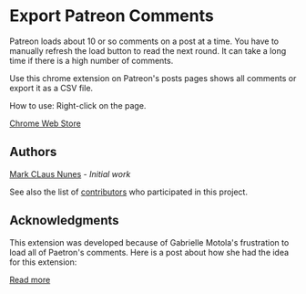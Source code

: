 # Export Patreon Comments


Patreon loads about 10 or so comments on a post at a time. You have to manually refresh the load button to read the next round. It can take a long time if there is a high number of comments. 

Use this chrome extension on Patreon's posts pages shows all comments or export it as a CSV file.

How to use: Right-click on the page.

[Chrome Web Store](https://chrome.google.com/webstore/detail/export-patreon-comments/cbpcohjaihendbaaegnfobblodjodecg)

## Authors

[Mark CLaus Nunes](https://github.com/markcnunes) - *Initial work* 

See also the list of [contributors](https://github.com/markcnunes/export-patreon-comments/graphs/contributors) who participated in this project.

## Acknowledgments

This extension was developed because of Gabrielle Motola's frustration to load all of Paetron's comments. Here is a post about how she had the idea for this extension:

[Read more](https://medium.com/@gmotophotos/patreon-so-far-d1435e7a5c55)